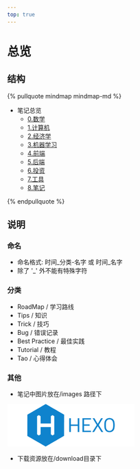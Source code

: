 ```yaml
---
top: true
---
```


# 总览

## 结构

{% pullquote mindmap mindmap-md %}

- 笔记总览
  - [0.数学](0.数学/20210101_Roadmap-数学.md)
  - [1.计算机](1.计算机/20210101_Roadmap-计算机.md)
  - [2.经济学](2.经济学/20210101_Roadmap-经济学.md)
  - [3.机器学习](3.机器学习/20210101_Roadmap-机器学习.md)
  - [4.前端](4.前端/20210101_Roadmap-前端.md)
  - [5.后端](5.后端/20210101_Roadmap-后端.md)
  - [6.投资](6.投资/20210101_Roadmap-投资.md)
  - [7.工具](7.工具/20210101_Map-工具.md)
  - [8.笔记](8.笔记/20210101_Map-笔记.md)

{% endpullquote %}

## 说明

### 命名

- 命名格式: 时间_分类-名字 或 时间_名字
- 除了 '_' 外不能有特殊字符

### 分类

- RoadMap / 学习路线
- Tips / 知识
- Trick / 技巧
- Bug / 错误记录
- Best Practice / 最佳实践
- Tutorial / 教程
- Tao / 心得体会

### 其他

- 笔记中图片放在/images 路径下

<img src="../images/hexo.png" alt="Test" style="zoom: 33%;" />

- 下载资源放在/download目录下
